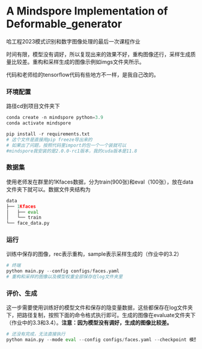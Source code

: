 # A Mindspore Implementation of Deformable_generator
哈工程2023模式识别和数字图像处理的最后一次课程作业

时间有限，模型没有调好，所以复现出来的效果不好，重构图像还行，采样生成质量比较差。重构和采样生成的图像示例如imgs文件夹所示。

代码和老师给的tensorflow代码有些地方不一样，是我自己改的。

### 环境配置

路径cd到项目文件夹下

```python
conda create -n mindspore python=3.9
conda activate mindspore

pip install -r requirements.txt
# 这个文件是直接用pip freeze导出来的
# 如果出了问题，按照代码里import的包一个一个装就可以
#mindspore我安装的是2.0.0-rc1版本，我的cuda版本是11.8
```

### 数据集

使用老师发在群里的1Kfaces数据，分为train(900张)和eval（100张），放在data文件夹下就可以。数据文件夹结构为

```python
data
├── 1Kfaces
│   ├── eval
│   └── train
└── face_data.py
```

### 运行

训练中保存的图像，rec表示重构，sample表示采样生成的（作业中的3.2）

```python
# 终端
python main.py --config configs/faces.yaml
# 重构和采样的图像以及模型权重全部保存在log文件夹里
```

### 评价、生成

这一步需要使用训练好的模型文件和保存的隐变量数据，这些都保存在log文件夹下，把路径复制，按照下面的命令格式执行即可。生成的图像在evaluate文件夹下（作业中的3.3和3.4）。**注意：因为模型没有调好，生成的图像比较差。**

```python
# 还没有完成，无法直接执行
python main.py --mode eval --config configs/faces.yaml --checkpoint 模型保存的权重.ckpt --latent 保存完的隐变量.pkl
```


